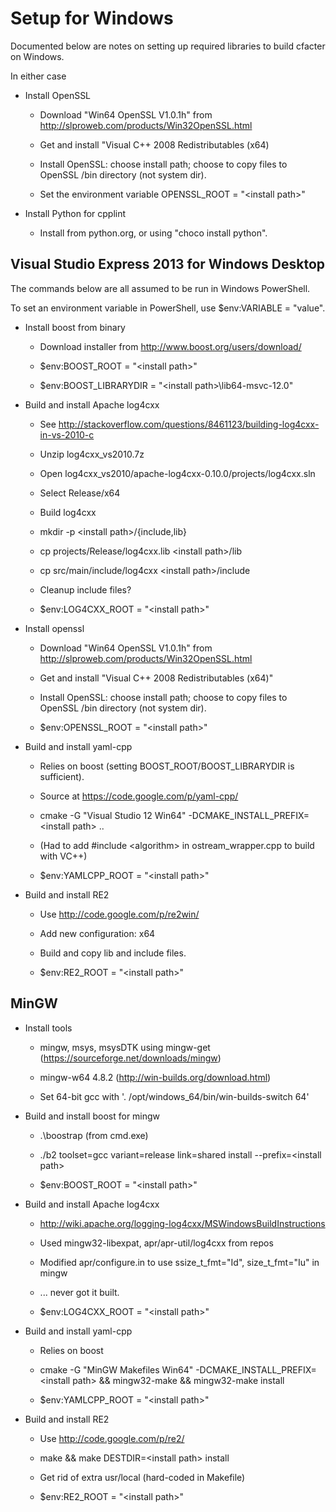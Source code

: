 # Setup for Windows

Documented below are notes on setting up required libraries to build cfacter on Windows.

In either case

*   Install OpenSSL

    * Download "Win64 OpenSSL V1.0.1h" from <http://slproweb.com/products/Win32OpenSSL.html>

    * Get and install "Visual C++ 2008 Redistributables (x64)

    * Install OpenSSL: choose install path; choose to copy files to OpenSSL /bin directory (not system dir).

	* Set the environment variable OPENSSL_ROOT = "\<install path\>"

*   Install Python for cpplint

	* Install from python.org, or using "choco install python".


## Visual Studio Express 2013 for Windows Desktop

The commands below are all assumed to be run in Windows PowerShell.

To set an environment variable in PowerShell, use $env:VARIABLE = "value".

*   Install boost from binary

    * Download installer from <http://www.boost.org/users/download/>
    
    * $env:BOOST_ROOT = "\<install path\>"

    * $env:BOOST_LIBRARYDIR = "\<install path\>\lib64-msvc-12.0"

*   Build and install Apache log4cxx

    * See <http://stackoverflow.com/questions/8461123/building-log4cxx-in-vs-2010-c>

	* Unzip log4cxx_vs2010.7z

	* Open log4cxx_vs2010/apache-log4cxx-0.10.0/projects/log4cxx.sln

	* Select Release/x64

    * Build log4cxx

    * mkdir -p \<install path\>/{include,lib}

    * cp projects/Release/log4cxx.lib \<install path\>/lib

    * cp src/main/include/log4cxx \<install path\>/include

    * Cleanup include files?

    * $env:LOG4CXX_ROOT = "\<install path\>"

*   Install openssl

    * Download "Win64 OpenSSL V1.0.1h" from <http://slproweb.com/products/Win32OpenSSL.html>

    * Get and install "Visual C++ 2008 Redistributables (x64)"

    * Install OpenSSL: choose install path; choose to copy files to OpenSSL /bin directory (not system dir).

    * $env:OPENSSL_ROOT = "\<install path\>"

*   Build and install yaml-cpp

    * Relies on boost (setting BOOST_ROOT/BOOST_LIBRARYDIR is sufficient).
    
    * Source at <https://code.google.com/p/yaml-cpp/>

    * cmake -G "Visual Studio 12 Win64" -DCMAKE_INSTALL_PREFIX=\<install path\> ..

    * (Had to add #include <algorithm\> in ostream_wrapper.cpp to build with VC++)

    * $env:YAMLCPP_ROOT = "\<install path\>"

*   Build and install RE2

    * Use <http://code.google.com/p/re2win/>

    * Add new configuration: x64

    * Build and copy lib and include files.

    * $env:RE2_ROOT = "\<install path\>"



## MinGW

*   Install tools

    * mingw, msys, msysDTK using mingw-get (<https://sourceforge.net/downloads/mingw>)

    * mingw-w64 4.8.2 (<http://win-builds.org/download.html>)

    * Set 64-bit gcc with '. /opt/windows_64/bin/win-builds-switch 64'

*   Build and install boost for mingw

    * .\boostrap (from cmd.exe)

    * ./b2 toolset=gcc variant=release link=shared install --prefix=\<install path\>

    * $env:BOOST_ROOT = "\<install path\>"

*   Build and install Apache log4cxx

    * <http://wiki.apache.org/logging-log4cxx/MSWindowsBuildInstructions>

    * Used mingw32-libexpat, apr/apr-util/log4cxx from repos

    * Modified apr/configure.in to use ssize_t_fmt="Id", size_t_fmt="Iu" in mingw

    * ... never got it built.

    * $env:LOG4CXX_ROOT = "\<install path\>"

*   Build and install yaml-cpp

    * Relies on boost

    * cmake -G "MinGW Makefiles Win64" -DCMAKE_INSTALL_PREFIX=\<install path\> && mingw32-make && mingw32-make install

    * $env:YAMLCPP_ROOT = "\<install path\>"

*   Build and install RE2

    * Use <http://code.google.com/p/re2/>

    * make && make DESTDIR=\<install path\> install

    * Get rid of extra usr/local (hard-coded in Makefile)

    * $env:RE2_ROOT = "\<install path\>"
